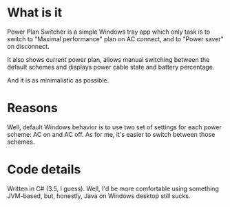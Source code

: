 # What is it

Power Plan Switcher is a simple Windows tray app which only task is to 
switch to "Maximal performance" plan on AC connect, and to "Power saver"
on disconnect.

It also shows current power plan, allows manual switching between the default 
schemes and displays power cable state and battery percentage. 

And it is as minimalistic as possible.


# Reasons

Well, default Windows behavior is to use two set of settings for each power 
scheme: AC on and AC off. As for me, it's easier to switch between those 
schemes.


# Code details

Written in C# (3.5, I guess). Well, I'd be more comfortable using something 
JVM-based, but, honestly, Java on Windows desktop still sucks.

